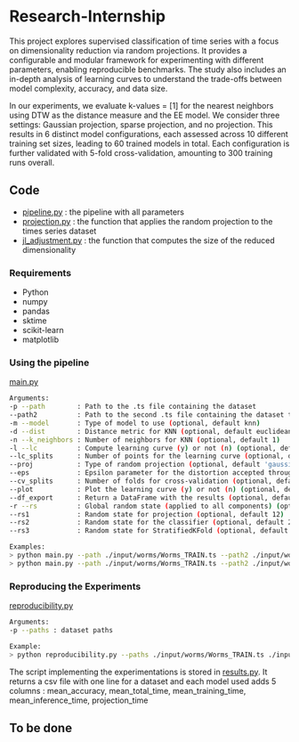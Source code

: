 # Research-Internship

This project explores supervised classification of time series with a focus on dimensionality reduction via random projections.
It provides a configurable and modular framework for experimenting with different parameters, enabling reproducible benchmarks.
The study also includes an in-depth analysis of learning curves to understand the trade-offs between model complexity, accuracy, and data size.

In our experiments, we evaluate k-values = [1] for the nearest neighbors using DTW as the distance measure and the EE model. We consider three settings: Gaussian projection, sparse projection, and no projection. This results in 6 distinct model configurations, each assessed across 10 different training set sizes, leading to 60 trained models in total. Each configuration is further validated with 5-fold cross-validation, amounting to 300 training runs overall.

## Code

- [pipeline.py](code/pipeline.py) : the pipeline with all parameters
- [projection.py](code/projection.py) : the function that applies the random projection to the times series dataset
- [jl_adjustment.py](code/jl_adjustment.py) : the function that computes the size of the reduced dimensionality

### Requirements

- Python
- numpy
- pandas
- sktime
- scikit-learn
- matplotlib

### Using the pipeline

[main.py](code/main.py)

```bash
Arguments:
-p --path        : Path to the .ts file containing the dataset
--path2          : Path to the second .ts file containing the dataset to concatenate with the first dataset (optional, default None)
-m --model       : Type of model to use (optional, default knn)
-d --dist        : Distance metric for KNN (optional, default euclidean)
-n --k_neighbors : Number of neighbors for KNN (optional, default 1)
-l --lc          : Compute learning curve (y) or not (n) (optional, default 'y')
--lc_splits      : Number of points for the learning curve (optional, default 10)
--proj           : Type of random projection (optional, default 'gaussian')
--eps            : Epsilon parameter for the distortion accepted through projection (optional, default 0.2)
--cv_splits      : Number of folds for cross-validation (optional, default 5)
--plot           : Plot the learning curve (y) or not (n) (optional, default 'n')
--df_export      : Return a DataFrame with the results (optional, default='n')
-r --rs          : Global random state (applied to all components) (optional, default None)
--rs1            : Random state for projection (optional, default 12)
--rs2            : Random state for the classifier (optional, default 21)
--rs3            : Random state for StratifiedKFold (optional, default 42)

Examples:
> python main.py --path ./input/worms/Worms_TRAIN.ts --path2 ./input/worms/Worms_TEST.ts --model knn --dist dtw --plot y
> python main.py --path ./input/worms/Worms_TRAIN.ts --path2 ./input/worms/Worms_TEST.ts --model ee --lc n --proj sparse --rs1 42
```

### Reproducing the Experiments

[reproducibility.py](code/reproducibility.py)

```bash
Arguments:
-p --paths : dataset paths

Example:
> python reproducibility.py --paths ./input/worms/Worms_TRAIN.ts ./input/worms/Worms_TEST.ts
```

The script implementing the experimentations is stored in [results.py](code/results.py).
It returns a csv file with one line for a dataset and each model used adds 5 columns : mean_accuracy, mean_total_time, mean_training_time, mean_inference_time, projection_time

## To be done
